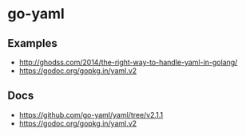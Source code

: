 # go-yaml
## Examples
* http://ghodss.com/2014/the-right-way-to-handle-yaml-in-golang/
* https://godoc.org/gopkg.in/yaml.v2

## Docs
* https://github.com/go-yaml/yaml/tree/v2.1.1
* https://godoc.org/gopkg.in/yaml.v2
